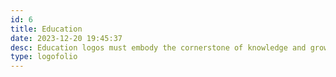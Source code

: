 ```yaml
---
id: 6
title: Education
date: 2023-12-20 19:45:37
desc: Education logos must embody the cornerstone of knowledge and growth. My approach intertwines tradition with creativity, producing emblems that inspire lifelong learning and intellectual curiosity. These designs capture the spirit of educational excellence, serving as a distinguished flag for institutions that shape minds and futures.
type: logofolio
---
```

